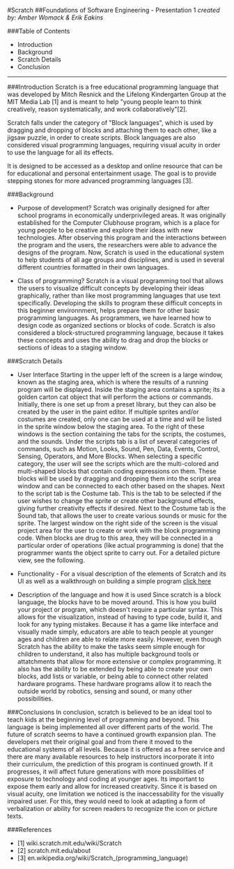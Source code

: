 #Scratch
##Foundations of Software Engineering - Presentation 1
*created by: Amber Womack & Erik Eakins*

###Table of Contents

- Introduction
- Background
- Scratch Details
- Conclusion
------------------------------------------------
###Introduction
Scratch is a free educational programming language that was developed by Mitch Resnick and the Lifelong Kindergarten Group at the MIT Media Lab [1] and is meant to help "young people learn to think creatively, reason systematically, and work collaboratively"[2].

Scratch falls under the category of "Block languages", which is used by dragging and dropping of blocks and attaching them to each other, like a jigsaw puzzle, in order to create scripts.  Block languages are also considered visual programming languages, requiring visual acuity in order to use the language for all its effects.

It is designed to be accessed as a desktop and online resource that can be for educational and personal entertainment usage. The goal is to provide stepping stones for more advanced programming languages [3].

###Background
- Purpose of development?
Scratch was originally designed for after school programs in economically underprivileged areas. It was originally established for the Computer Clubhouse program, which is a place for young people to be creative and explore their ideas with new technologies. After observing this program and the interactions between the program and the users, the researchers were able to advance the designs of the program. Now, Scratch is used in the educational system to help students of all age groups and disciplines, and is used in several different countries formatted in their own languages.  

- Class of programming?
Scratch is a visual programming tool that allows the users to visualize difficult concepts by developing their ideas graphically, rather than like most programming languages that use text specifically. Developing the skills to program these difficult concepts in this beginner environnment, helps prepare them for other basic programming languages. As programmers, we have learned how to design code as organized sections or blocks of code. Scratch is also considered a block-structured programming language, because it takes these concepts and uses the ability to drag and drop the blocks or sections of ideas to a staging window.   


###Scratch Details
- User Interface 
Starting in the upper left of the screen is a large window, known as the staging area, which is where the results of a running program will be displayed. Inside the staging area contains a sprite; its a golden carton cat object that will perform the actions or commands. Initially, there is one set up from a preset library, but they can also be created by the user in the paint editor. If multiple sprites and/or costumes are created, only one can be used at a time and will be listed in the sprite window below the staging area. To the right of these windows is the section containing the tabs for the scripts, the costumes, and the sounds. Under the scripts tab is a list of several categories of commands, such as Motion, Looks, Sound, Pen, Data, Events, Control, Sensing, Operators, and More Blocks. When selecting a specific category, the user will see the scripts which are the multi-colored and multi-shaped blocks that contain coding expressions on them. These blocks will be used by dragging and dropping them into the script area window and can be connected to each other based on the shapes. Next to the script tab is the Costume tab. This is the tab to be selected if the user wishes to change the sprite or create other background effects, giving further creativity effects if desired. Next to the Costume tab is the Sound tab, that allows the user to create various sounds or music for the sprite. The largest window on the right side of the screen is the visual project area for the user to create or work with the block programming code. When blocks are drug to this area, they will be connected in a particular order of operations (like actual programming is done) that the programmer wants the object sprite to carry out. For a detailed picture view, see the following. 

- Functionality - For a visual description of the elements of Scratch and its UI as well as a walkthrough on building a simple program [click here](http://synz0331.github.io/Presentation1/ "Scratch walkthrough")

- Description of the language and how it is used
Since scratch is a block language, the blocks have to be moved around. This is how you build your project or program, which doesn't require a particular syntax. This allows for the visualization, instead of having to type code, build it, and look for any typing mistakes. Because it has a game like interface and visually made simply, educators are able to teach people at younger ages and children are able to relate more easily. However, even though Scratch has the ability to make the tasks seem simple enough for children to understand, it also has multiple background tools or attatchments that allow for more extensive or complex programming. It also has the ability to be extended by being able to create your own blocks, add lists or variable, or being able to connect other related hardware programs. These hardware programs allow it to reach the outside world by robotics, sensing and sound, or many other possibilities. 


###Conclusions
In conclusion, scratch is believed to be an ideal tool to teach kids at the beginning level of programming and beyond. This language is being implemented all over different parts of the world. The future of scratch seems to have a continued growth expansion plan. The developers met their original goal and from there it moved to the educational systems of all levels. Because it is offered as a free service and there are many available resources to help instructors incorporate it into their curriculum, the prediction of this program is continued growth. If it progresses, it will affect future generations with more possibilities of exposure to technology and coding at younger ages. Its important to expose them early and allow for increased creativity. Since it is based on visual acuity, one limitation we noticed is the inaccessability for the visually impaired user. For this, they would need to look at adapting a form of verbalization or ability for screen readers to recognize the icon or picture texts. 


###References
- [1] wiki.scratch.mit.edu/wiki/Scratch
- [2] scratch.mit.edu/about
- [3] en.wikipedia.org/wiki/Scratch_(programming_language)

